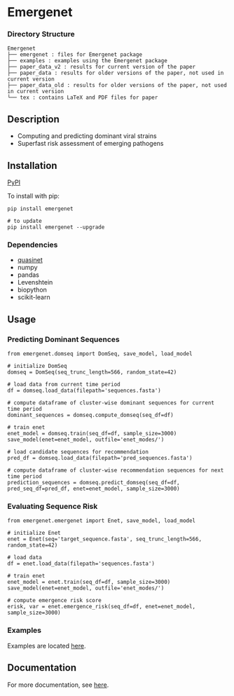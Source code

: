 # Emergenet

### Directory Structure

```
Emergenet
├── emergenet : files for Emergenet package
├── examples : examples using the Emergenet package
├── paper_data_v2 : results for current version of the paper
├── paper_data : results for older versions of the paper, not used in current version
├── paper_data_old : results for older versions of the paper, not used in current version
└── tex : contains LaTeX and PDF files for paper
```

## Description
- Computing and predicting dominant viral strains
- Superfast risk assessment of emerging pathogens


## Installation
[PyPI](https://pypi.org/project/emergenet/)

To install with pip:

```
pip install emergenet

# to update
pip install emergenet --upgrade
```

### Dependencies

* [quasinet](https://github.com/zeroknowledgediscovery/quasinet/)
* numpy 
* pandas 
* Levenshtein 
* biopython
* scikit-learn

## Usage

### Predicting Dominant Sequences

```
from emergenet.domseq import DomSeq, save_model, load_model

# initialize DomSeq
domseq = DomSeq(seq_trunc_length=566, random_state=42)

# load data from current time period
df = domseq.load_data(filepath='sequences.fasta')

# compute dataframe of cluster-wise dominant sequences for current time period
dominant_sequences = domseq.compute_domseq(seq_df=df)

# train enet
enet_model = domseq.train(seq_df=df, sample_size=3000)
save_model(enet=enet_model, outfile='enet_modes/')

# load candidate sequences for recommendation
pred_df = domseq.load_data(filepath='pred_sequences.fasta')

# compute dataframe of cluster-wise recommendation sequences for next time period
prediction_sequences = domseq.predict_domseq(seq_df=df, pred_seq_df=pred_df, enet=enet_model, sample_size=3000)
```

### Evaluating Sequence Risk

```
from emergenet.emergenet import Enet, save_model, load_model

# initialize Enet
enet = Enet(seq='target_sequence.fasta', seq_trunc_length=566, random_state=42)

# load data
df = enet.load_data(filepath='sequences.fasta')

# train enet
enet_model = enet.train(seq_df=df, sample_size=3000)
save_model(enet=enet_model, outfile='enet_modes/')

# compute emergence risk score
erisk, var = enet.emergence_risk(seq_df=df, enet=enet_model, sample_size=3000)
```
 
### Examples

Examples are located [here](https://github.com/zeroknowledgediscovery/emergenet/tree/main/examples).

## Documentation

For more documentation, see [here](https://zeroknowledgediscovery.github.io/emergenet/).
